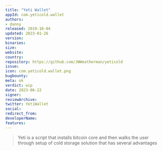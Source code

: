 ```yaml
---
title: "Yeti Wallet"  
appId: com.yeticold.wallet
authors:
- danny
released: 2019-10-04
updated: 2023-01-26
version:
binaries: 
size: 
website: 
country: 
repository: https://github.com/JWWeatherman/yeticold
issue: 
icon: com.yeticold.wallet.png
bugbounty: 
meta: ok
verdict: wip 
date: 2023-06-22
signer: 
reviewArchive: 
twitter: YetiWallet
social:
redirect_from:
developerName: 
features:
--- 
```


> Yeti is a script that installs bitcoin core and then walks the user through setup of cold storage solution that has several advantages